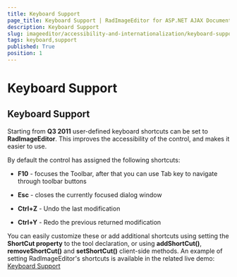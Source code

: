 ```yaml
---
title: Keyboard Support
page_title: Keyboard Support | RadImageEditor for ASP.NET AJAX Documentation
description: Keyboard Support
slug: imageeditor/accessibility-and-internationalization/keyboard-support
tags: keyboard,support
published: True
position: 1
---
```


# Keyboard Support



## Keyboard Support

Starting from **Q3 2011** user-defined keyboard shortcuts can be set to **RadImageEditor**. This improves the accessibility of the control, and makes it easier to use.

By default the control has assigned the following shortcuts:

* **F10** - focuses the Toolbar, after that you can use Tab key to navigate through toolbar buttons

* **Esc** - closes the currently focused dialog window

* **Ctrl+Z** - Undo the last modification

* **Ctrl+Y** - Redo the previous returned modification

You can easily customize these or add additional shortcuts using setting the **ShortCut property** to the tool declaration, or using **addShortCut()**, **removeShortCut()** and **setShortCut()** client-side methods. An example of setting RadImageEditor's shortcuts is available in the related live demo: [Keyboard Support](http://demos.telerik.com/aspnet-ajax/imageeditor/examples/keyboardsupport/defaultcs.aspx)
